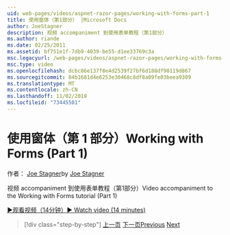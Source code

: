 ```yaml
---
uid: web-pages/videos/aspnet-razor-pages/working-with-forms-part-1
title: 使用窗体（第1部分） |Microsoft Docs
author: JoeStagner
description: 视频 accompaniment 到使用表单教程（第1部分）
ms.author: riande
ms.date: 02/25/2011
ms.assetid: bf751e1f-7db9-4039-be55-d1ee33769c3a
msc.legacyurl: /web-pages/videos/aspnet-razor-pages/working-with-forms-part-1
msc.type: video
ms.openlocfilehash: dcbc86e137f8e4d2539f27bf6d188df90119d867
ms.sourcegitcommit: 84b1681d4e6253e30468c8df8a09fe03beea9309
ms.translationtype: MT
ms.contentlocale: zh-CN
ms.lasthandoff: 11/02/2019
ms.locfileid: "73445501"
---
```

# <a name="working-with-forms-part-1"></a><span data-ttu-id="d7a96-103">使用窗体（第 1 部分）</span><span class="sxs-lookup"><span data-stu-id="d7a96-103">Working with Forms (Part 1)</span></span>

<span data-ttu-id="d7a96-104">作者： [Joe Stagner](https://github.com/JoeStagner)</span><span class="sxs-lookup"><span data-stu-id="d7a96-104">by [Joe Stagner](https://github.com/JoeStagner)</span></span>

<span data-ttu-id="d7a96-105">视频 accompaniment 到使用表单教程（第1部分）</span><span class="sxs-lookup"><span data-stu-id="d7a96-105">Video accompaniment to the Working with Forms tutorial (Part 1)</span></span>

<span data-ttu-id="d7a96-106">[&#9654;观看视频（14分钟）](https://channel9.msdn.com/Blogs/ASP-NET-Site-Videos/working-with-forms-(part-1))</span><span class="sxs-lookup"><span data-stu-id="d7a96-106">[&#9654; Watch video (14 minutes)](https://channel9.msdn.com/Blogs/ASP-NET-Site-Videos/working-with-forms-(part-1))</span></span>

> [!div class="step-by-step"]
> <span data-ttu-id="d7a96-107">[上一页](creating-a-consistent-look-part-2.md)
> [下一页](working-with-forms-part-2.md)</span><span class="sxs-lookup"><span data-stu-id="d7a96-107">[Previous](creating-a-consistent-look-part-2.md)
[Next](working-with-forms-part-2.md)</span></span>
